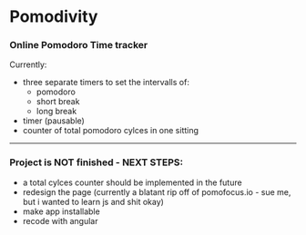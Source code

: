 # Pomodivity
### Online Pomodoro Time tracker 


Currently: 

+ three separate timers to set the intervalls of:
  + pomodoro
  + short break
  + long break
+ timer (pausable)
+ counter of total pomodoro cylces in one sitting
  
-----------------

### Project is NOT finished - NEXT STEPS:

+ a total cylces counter should be implemented in the future
+ redesign the page (currently a blatant rip off of pomofocus.io - sue me, but i wanted to learn js and shit okay)
+ make app installable 
+ recode with angular
